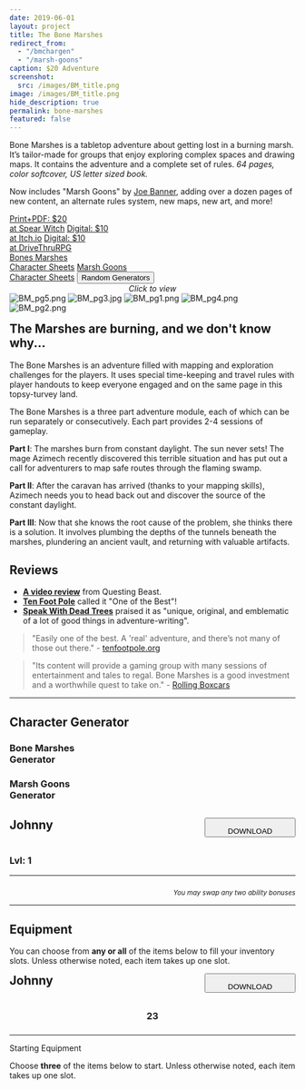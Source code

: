 ```yaml
---
date: 2019-06-01
layout: project
title: The Bone Marshes
redirect_from:
  - "/bmchargen"
  - "/marsh-goons"
caption: $20 Adventure
screenshot:
  src: /images/BM_title.png
image: /images/BM_title.png
hide_description: true
permalink: bone-marshes
featured: false
---
```


Bone Marshes is a tabletop adventure about getting lost in a burning marsh. It’s tailor-made for groups that enjoy exploring complex spaces and drawing maps. It contains the adventure and a complete set of rules. *64 pages, color softcover, US letter sized book.*

Now includes "Marsh Goons" by [Joe Banner](https://joebanner.co.uk/), adding over a dozen pages of new content, an alternate rules system, new maps, new art, and more!

<div class="shopping-buttons">
<a target="_blank" href="https://spearwitch.com/products/bone-marshes" class="btn btn-primary spearBTN">Print+PDF: $20<br>at Spear Witch</a>
<a target="_blank" href="https://davidschirduan.itch.io/bone-marshes" class="btn btn-primary itchBTN">Digital: $10<br>at Itch.io</a>
<a target="_blank" href="https://www.drivethrurpg.com/product/275159/Bone-Marshes" class="btn btn-primary dtrpgBTN">Digital: $10<br>at DriveThruRPG</a>
<div style="width:100%;margin:0px;padding:0px;"></div>
<a target="_blank" href="/files/BoneMarshes_CharacterSheets.pdf" class="btn btn-primary">Bones Marshes<br>Character Sheets</a>
<a target="_blank" href="/files/files/MG_CharSheet.pdf" class="btn btn-primary">Marsh Goons<br>Character Sheets</a>
<button class="btn btn-primary" onClick="document.getElementById('generatorHeader').scrollIntoView();">Random Generators</button>
</div>

<div id="images" class="shopping-images">
<p style="margin: 0px;padding:0px;text-align:center;font-style:italic;">Click to view</p>
<img src="/images/BM_pg5.png" alt="BM_pg5.png">
<img src="/images/BM_pg3.jpg" alt="BM_pg3.jpg">
<img src="/images/BM_pg1.png" alt="BM_pg1.png">
<img src="/images/BM_pg4.png" alt="BM_pg4.png">
<img src="/images/BM_pg2.png" alt="BM_pg2.png">
</div>

<h2 style="margin-top:1rem;">The Marshes are burning, and we don't know why...</h2>

The Bone Marshes is an adventure filled with mapping and exploration challenges for the players. It uses special time-keeping and travel rules with player handouts to keep everyone engaged and on the same page in this topsy-turvey land.

The Bone Marshes is a three part adventure module, each of which can be run separately or consecutively. Each part provides 2-4 sessions of gameplay.

**Part I**: The marshes burn from constant daylight. The sun never sets! The mage Azimech recently discovered this terrible situation and has put out a call for adventurers to map safe routes through the flaming swamp.

**Part II**: After the caravan has arrived (thanks to your mapping skills), Azimech needs you to head back out and discover the source of the constant daylight.

**Part III**: Now that she knows the root cause of the problem, she thinks there is a solution. It involves plumbing the depths of the tunnels beneath the marshes, plundering an ancient vault, and returning with valuable artifacts.

## Reviews

 - [**A video review**](https://youtu.be/7D2SLD5gtTw) from Questing Beast.
 - [**Ten Foot Pole**](https://tenfootpole.org/ironspike/?p=6116) called it "One of the Best"!
 - [**Speak With Dead Trees**](https://speakwithdeadtrees.blogspot.com/2020/07/bone-marshes-review.html) praised it as "unique, original, and emblematic of a lot of good things in adventure-writing".

> "Easily one of the best. A 'real' adventure, and there’s not many of those out there." - [tenfootpole.org](https://tenfootpole.org/ironspike/?p=6116)

> "Its content will provide a gaming group with many sessions of entertainment and tales to regal. Bone Marshes is a good investment and a worthwhile quest to take on." - [Rolling Boxcars](https://rollingboxcars.com/2019/09/18/mapping-out-david-schirduans-bone-marshes/)

<hr id="generatorHeader" class="endShoppingImages">

## Character Generator

<div class="row" style="justify-content: space-around !important;margin-bottom:30px;">
  <div class="col-md-5 col-10 noPadding">
    <a class="btn bonemarshes-btn" onclick="bm_generate()">
    <h3>Bone Marshes<br>Generator</h3>
    </a>
  </div>
  <div class="col-md-5 col-10 noPadding">
    <a class="btn bonemarshes-btn" onclick="mg_generate()">
    <h3>Marsh Goons<br>Generator</h3>
    </a>
  </div>
</div>

<div class="container bonemarshesCard" id="bmcharCard">
  <div style="display:flex;justify-content:space-between;">
    <h2 id="bmcharName" style="margin-top:0px;">Johnny</h2>
    <button id="bmdownloadBTN" class="btn bonemarshes-btn-sm data-html2canvas-ignore" onclick="bm_saveCharacterIMG()" style="width:160px;margin-bottom:auto;">
      <p style="margin-bottom: 0;">DOWNLOAD</p>
    </button>
  </div>
  <div class="row">
		<div class="col-6"><h3 id="bmcharHP"></h3></div>
		<div class="col-6"><h3>Lvl: 1</h3></div>
  </div>
  <p id="bmcharHistory"></p>
  <div class="row">
  	<div class="col-md-3 col-6" id="bmcharVirtue"></div>
		<div class="col-md-3 col-6" id="bmcharVice"></div>
		<div class="col-md-3 col-6" id="bmcharPhysique"></div>
		<div class="col-md-3 col-6" id="bmcharSkin"></div>
		<div class="col-md-3 col-6" id="bmcharFace"></div>
		<div class="col-md-3 col-6" id="bmcharHair"></div>
		<div class="col-md-3 col-6" id="bmcharSpeech"></div>
		<div class="col-md-3 col-6" id="bmcharClothing"></div>
		<div class="col-md-6 col-6" id="bmcharSmell"></div>
		<div class="col-md-6 col-6" id="bmcharAllergy"></div>
	</div>
  <hr>
  <div class="row">
		<div class="col-md col-6"><h3 id="bmcharSTR"></h3></div>
		<div class="col-md col-6"><h3 id="bmcharDEX"></h3></div>
		<div class="col-md col-6"><h3 id="bmcharCON"></h3></div>
		<div class="col-md col-6"><h3 id="bmcharINT"></h3></div>
		<div class="col-md col-6"><h3 id="bmcharWIS"></h3></div>
		<div class="col-md col-6"><h3 id="bmcharCHA"></h3></div>
	</div>
  <p style="text-align: right;margin-bottom:0px;"><small><i>You may swap any two ability bonuses</i></small></p>
  <hr>
  <h2 id="bmcharEquip">Equipment</h2>
  <p>You can choose from <strong>any or all</strong> of the items below to fill your inventory slots. Unless otherwise noted, each item takes up one slot.</p>
  <p id="bmcharItems"></p>
</div>

<div class="container bonemarshesCard" id="mgcharCard">
  <div style="display:flex;justify-content:space-between;">
    <h2 id="mgcharName" style="margin-top:0px;">Johnny</h2>
    <button id="mgdownloadBTN" class="btn bonemarshes-btn-sm data-html2canvas-ignore" onclick="mg_saveCharacterIMG()" style="width:160px;margin-bottom:auto;">
      <p style="margin-bottom: 0;">DOWNLOAD</p>
    </button>
  </div>
  <div class="row">
		<div class="col-md col-10"><h3 id="mgcharHP" style="text-align:center;">23</h3></div>
		<div class="col-md col-10"><h3 style="text-align:center;" id="mgcharPOW"></h3></div>
		<div class="col-md col-10"><h3 style="text-align:center;" id="mgcharINS"></h3></div>
		<div class="col-md col-10"><h3 style="text-align:center;" id="mgcharKNO"></h3></div>
	</div>
  <hr>
  <p class="h2" style="margin-top: 10px;" id="mgcharEquip">Starting Equipment</p>
  <p>Choose <strong>three</strong> of the items below to start. Unless otherwise noted, each item takes up one slot.</p>
  <p id="mgcharItems"></p>
</div>

<script async src="/assets/generator_resources/bm_generator.js" charset="utf-8"></script>
<script async src="/assets/generator_resources/mg_generator.js" charset="utf-8"></script>
<link href="/assets/viewer.css" rel="stylesheet">
<script>
window.addEventListener('DOMContentLoaded', function () {
  var galley = document.getElementById('images');
  var viewer = new Viewer(galley,{navbar: 0, title:0, toolbar:0});
});
</script>
